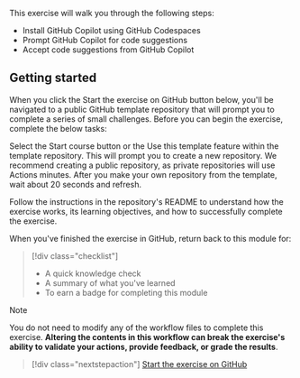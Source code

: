 This exercise will walk you through the following steps:

- Install GitHub Copilot using GitHub Codespaces
- Prompt GitHub Copilot for code suggestions
- Accept code suggestions from GitHub Copilot

## Getting started

When you click the Start the exercise on GitHub button below, you'll be navigated to a public GitHub template repository that will prompt you to complete a series of small challenges. Before you can begin the exercise, complete the below tasks:

Select the Start course button or the Use this template feature within the template repository. This will prompt you to create a new repository. We recommend creating a public repository, as private repositories will use Actions minutes. After you make your own repository from the template, wait about 20 seconds and refresh.

Follow the instructions in the repository's README to understand how the exercise works, its learning objectives, and how to successfully complete the exercise.

When you've finished the exercise in GitHub, return back to this module for:

> [!div class="checklist"]
> * A quick knowledge check 
> * A summary of what you've learned
> * To earn a badge for completing this module

>[!Note] 
> You do not need to modify any of the workflow files to complete this exercise.
> **Altering the contents in this workflow can break the exercise's**
> **ability to validate your actions, provide feedback, or grade the results**.

> [!div class="nextstepaction"]
> [Start the exercise on GitHub](https://github.com/skills/replace)
